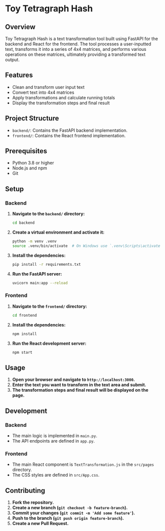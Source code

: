 # Toy Tetragraph Hash

## Overview

Toy Tetragraph Hash is a text transformation tool built using FastAPI for the backend and React for the frontend. The tool processes a user-inputted text, transforms it into a series of 4x4 matrices, and performs various operations on these matrices, ultimately providing a transformed text output.

## Features

- Clean and transform user input text
- Convert text into 4x4 matrices
- Apply transformations and calculate running totals
- Display the transformation steps and final result

## Project Structure

- `backend/`: Contains the FastAPI backend implementation.
- `frontend/`: Contains the React frontend implementation.

## Prerequisites

- Python 3.8 or higher
- Node.js and npm
- Git

## Setup

### Backend

1. **Navigate to the `backend/` directory:**
    ```sh
    cd backend
    ```

2. **Create a virtual environment and activate it:**
    ```sh
    python -m venv .venv
    source .venv/bin/activate  # On Windows use `.venv\Scripts\activate`
    ```

3. **Install the dependencies:**
    ```sh
    pip install -r requirements.txt
    ```

4. **Run the FastAPI server:**
    ```sh
    uvicorn main:app --reload
    ```

### Frontend

1. **Navigate to the `frontend/` directory:**
    ```sh
    cd frontend
    ```

2. **Install the dependencies:**
    ```sh
    npm install
    ```

3. **Run the React development server:**
    ```sh
    npm start
    ```

## Usage

1. **Open your browser and navigate to `http://localhost:3000`.**
2. **Enter the text you want to transform in the text area and submit.**
3. **The transformation steps and final result will be displayed on the page.**

## Development

### Backend

- The main logic is implemented in `main.py`.
- The API endpoints are defined in `app.py`.

### Frontend

- The main React component is `TextTransformation.js` in the `src/pages` directory.
- The CSS styles are defined in `src/App.css`.

## Contributing

1. **Fork the repository.**
2. **Create a new branch (`git checkout -b feature-branch`).**
3. **Commit your changes (`git commit -m 'Add some feature'`).**
4. **Push to the branch (`git push origin feature-branch`).**
5. **Create a new Pull Request.**


